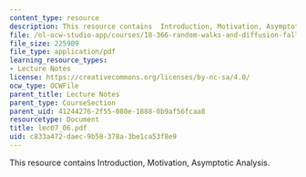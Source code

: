 ```yaml
---
content_type: resource
description: This resource contains  Introduction, Motivation, Asymptotic Analysis.
file: /ol-ocw-studio-app/courses/18-366-random-walks-and-diffusion-fall-2006/c833a472daec9b58378a3be1ca53f8e9_lec07_06.pdf
file_size: 225909
file_type: application/pdf
learning_resource_types:
- Lecture Notes
license: https://creativecommons.org/licenses/by-nc-sa/4.0/
ocw_type: OCWFile
parent_title: Lecture Notes
parent_type: CourseSection
parent_uid: 41244276-2f55-080e-1888-0b9af56fcaa8
resourcetype: Document
title: lec07_06.pdf
uid: c833a472-daec-9b58-378a-3be1ca53f8e9
---
```

This resource contains  Introduction, Motivation, Asymptotic Analysis.